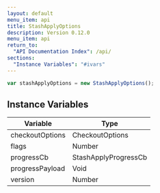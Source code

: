 ```yaml
---
layout: default
menu_item: api
title: StashApplyOptions
description: Version 0.12.0
menu_item: api
return_to:
  "API Documentation Index": /api/
sections:
  "Instance Variables": "#ivars"
---
```


```js
var stashApplyOptions = new StashApplyOptions();
```

## <a name="ivars"></a>Instance Variables

| Variable | Type |
| --- | --- |
| <a name="checkoutOptions"></a>checkoutOptions | CheckoutOptions |
| <a name="flags"></a>flags | Number |
| <a name="progressCb"></a>progressCb | StashApplyProgressCb |
| <a name="progressPayload"></a>progressPayload | Void |
| <a name="version"></a>version | Number |


